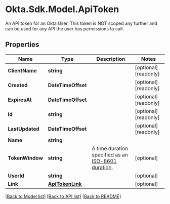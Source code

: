 # Okta.Sdk.Model.ApiToken
An API token for an Okta User. This token is NOT scoped any further and can be used for any API the user has permissions to call.

## Properties

Name | Type | Description | Notes
------------ | ------------- | ------------- | -------------
**ClientName** | **string** |  | [optional] [readonly] 
**Created** | **DateTimeOffset** |  | [optional] [readonly] 
**ExpiresAt** | **DateTimeOffset** |  | [optional] [readonly] 
**Id** | **string** |  | [optional] [readonly] 
**LastUpdated** | **DateTimeOffset** |  | [optional] [readonly] 
**Name** | **string** |  | 
**TokenWindow** | **string** | A time duration specified as an [ISO-8601 duration](https://en.wikipedia.org/wiki/ISO_8601#Durations). | [optional] 
**UserId** | **string** |  | [optional] 
**Link** | [**ApiTokenLink**](ApiTokenLink.md) |  | [optional] 

[[Back to Model list]](../README.md#documentation-for-models) [[Back to API list]](../README.md#documentation-for-api-endpoints) [[Back to README]](../README.md)

